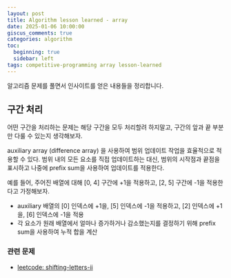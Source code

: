 ```yaml
---
layout: post
title: Algorithm lesson learned - array
date: 2025-01-06 10:00:00
giscus_comments: true
categories: algorithm
toc:
  beginning: true
  sidebar: left
tags: competitive-programming array lesson-learned
---
```


알고리즘 문제를 풀면서 인사이트를 얻은 내용들을 정리합니다.

## 구간 처리

어떤 구간을 처리하는 문제는 해당 구간을 모두 처리할려 하지말고, 구간의 앞과 끝 부분만 다룰 수 있는지 생각해보자.

auxiliary array (difference array) 을 사용하여 범위 업데이트 작업을 효율적으로 적용할 수 있다. 
범위 내의 모든 요소를 직접 업데이트하는 대신, 범위의 시작점과 끝점을 표시하고 나중에 prefix sum을 사용하여 업데이트를 적용한다.

예를 들어, 주어진 배열에 대해 [0, 4] 구간에 +1을 적용하고, [2, 5] 구간에 -1을 적용한다고 가정해보자.

- auxiliary 배열의 [0] 인덱스에 +1을, [5] 인덱스에 -1을 적용하고, [2] 인덱스에 +1을, [6] 인덱스에 -1을 적용
- 각 요소가 원래 배열에서 얼마나 증가하거나 감소했는지를 결정하기 위해 prefix sum을 사용하여 누적 합을 계산

### 관련 문제

- [leetcode: shifting-letters-ii](https://leetcode.com/problems/shifting-letters-ii/description/)

